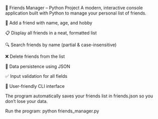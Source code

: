 👫 Friends Manager – Python Project
A modern, interactive console application built with Python to manage your personal list of friends.

📝 Add a friend with name, age, and hobby

📋 Display all friends in a neat, formatted list

🔍 Search friends by name (partial & case-insensitive)

❌ Delete friends from the list

💾 Data persistence using JSON

✅ Input validation for all fields

🎨 User-friendly CLI interface

The program automatically saves your friends list in friends.json so you don’t lose your data.


Run the program:
python friends_manager.py
